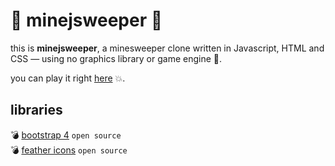 # 🚩 minejsweeper 🚩

this is **minejsweeper**, a minesweeper clone written in Javascript, HTML and CSS — using no graphics library or game engine 🚩.

you can play it right [here](https://xaviervitor.github.io/minejsweeper/) 💥.

## libraries
💣 [bootstrap 4](https://getbootstrap.com/) `open source`  
💣 [feather icons](https://feathericons.com/) `open source`
